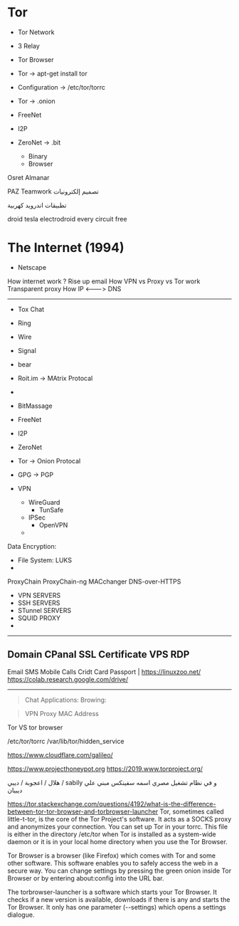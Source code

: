 Tor
====

- Tor Network
- 3 Relay
- Tor Browser
- Tor -> apt-get install tor
- Configuration -> /etc/tor/torrc





- Tor -> .onion 
- FreeNet
- I2P
- ZeroNet -> .bit
  - Binary
  - Browser


Osret Almanar


PAZ Teamwork
تصميم إلكترونيات

تطبيقات اندرويد كهربية

droid tesla
electrodroid
every circuit free









The Internet (1994)
===================

- Netscape







How internet work ?
Rise up email
How VPN vs Proxy vs Tor work
Transparent proxy
How IP <---> DNS


---
- Tox Chat
- Ring
- Wire
- Signal
- bear
- Roit.im -> MAtrix Protocal
- 
- BitMassage
- FreeNet
- I2P
- ZeroNet
- Tor -> Onion Protocal



- GPG -> PGP
- VPN
    - WireGuard
        - TunSafe
    - IPSec
        - OpenVPN
    - 

Data Encryption:
- File System: LUKS
- 

ProxyChain
ProxyChain-ng
MACchanger
DNS-over-HTTPS




- VPN SERVERS
- SSH SERVERS
- STunnel SERVERS
- SQUID PROXY
- 
---
Domain
CPanal
SSL Certificate
VPS
RDP
---
Email
SMS
Mobile Calls
Cridt Card
Passport | 
https://linuxzoo.net/
https://colab.research.google.com/drive/


---

> Chat Applications:
> Browing:
> 

> VPN
> Proxy
> MAC Address








Tor VS tor browser

/etc/tor/torrc
/var/lib/tor/hidden_service


https://www.cloudflare.com/galileo/

https://www.projecthoneypot.org
https://2019.www.torproject.org/




هلال / اعجوبة / ديبي / sabily 
و في نظام تشغيل مصري اسمه سفينكس مبني علي ديبيان




https://tor.stackexchange.com/questions/4192/what-is-the-difference-between-tor-tor-browser-and-torbrowser-launcher
Tor, sometimes called little-t-tor, is the core of the Tor Project's software. It acts as a SOCKS proxy and anonymizes your connection. You can set up Tor in your torrc. This file is either in the directory /etc/tor when Tor is installed as a system-wide daemon or it is in your local home directory when you use the Tor Browser.

Tor Browser is a browser (like Firefox) which comes with Tor and some other software. This software enables you to safely access the web in a secure way. You can change settings by pressing the green onion inside Tor Browser or by entering about:config into the URL bar.

The torbrowser-launcher is a software which starts your Tor Browser. It checks if a new version is available, downloads if there is any and starts the Tor Browser. It only has one parameter (--settings) which opens a settings dialogue.